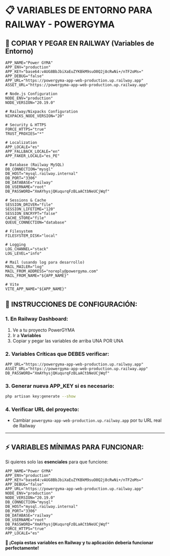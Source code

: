 # 📋 VARIABLES DE ENTORNO PARA RAILWAY - POWERGYMA

## 🚀 COPIAR Y PEGAR EN RAILWAY (Variables de Entorno)

```env
APP_NAME="Power GYMA"
APP_ENV="production"
APP_KEY="base64:vAUG8BbJbiXaEuZYKBkM9suO0Q2j8cRwNi+/nTF2oMs="
APP_DEBUG="false"
APP_URL="https://powergyma-app-web-production.up.railway.app"
ASSET_URL="https://powergyma-app-web-production.up.railway.app"

# Node.js Configuration
NODE_ENV="production"
NODE_VERSION="20.19.0"

# Railway/Nixpacks Configuration
NIXPACKS_NODE_VERSION="20"

# Security & HTTPS
FORCE_HTTPS="true"
TRUST_PROXIES="*"

# Localization
APP_LOCALE="es"
APP_FALLBACK_LOCALE="en"
APP_FAKER_LOCALE="es_PE"

# Database (Railway MySQL)
DB_CONNECTION="mysql"
DB_HOST="mysql.railway.internal"
DB_PORT="3306"
DB_DATABASE="railway"
DB_USERNAME="root"
DB_PASSWORD="XmAYhysjQKuqurqFzBLaACtbNeUCjWqf"

# Sessions & Cache
SESSION_DRIVER="file"
SESSION_LIFETIME="120"
SESSION_ENCRYPT="false"
CACHE_STORE="file"
QUEUE_CONNECTION="database"

# Filesystem
FILESYSTEM_DISK="local"

# Logging
LOG_CHANNEL="stack"
LOG_LEVEL="info"

# Mail (usando log para desarrollo)
MAIL_MAILER="log"
MAIL_FROM_ADDRESS="noreply@powergyma.com"
MAIL_FROM_NAME="${APP_NAME}"

# Vite
VITE_APP_NAME="${APP_NAME}"
```

## 🔧 INSTRUCCIONES DE CONFIGURACIÓN:

### 1. **En Railway Dashboard:**
1. Ve a tu proyecto PowerGYMA
2. Ir a **Variables**
3. Copiar y pegar las variables de arriba UNA POR UNA

### 2. **Variables Críticas que DEBES verificar:**

```env
APP_URL="https://powergyma-app-web-production.up.railway.app"
ASSET_URL="https://powergyma-app-web-production.up.railway.app"
DB_PASSWORD="XmAYhysjQKuqurqFzBLaACtbNeUCjWqf"
```

### 3. **Generar nueva APP_KEY si es necesario:**
```bash
php artisan key:generate --show
```

### 4. **Verificar URL del proyecto:**
- Cambiar `powergyma-app-web-production.up.railway.app` por tu URL real de Railway

---

## ⚡ VARIABLES MÍNIMAS PARA FUNCIONAR:

Si quieres solo las **esenciales** para que funcione:

```env
APP_NAME="Power GYMA"
APP_ENV="production"
APP_KEY="base64:vAUG8BbJbiXaEuZYKBkM9suO0Q2j8cRwNi+/nTF2oMs="
APP_DEBUG="false"
APP_URL="https://powergyma-app-web-production.up.railway.app"
NODE_ENV="production"
NODE_VERSION="20.19.0"
DB_CONNECTION="mysql"
DB_HOST="mysql.railway.internal"
DB_PORT="3306"
DB_DATABASE="railway"
DB_USERNAME="root"
DB_PASSWORD="XmAYhysjQKuqurqFzBLaACtbNeUCjWqf"
FORCE_HTTPS="true"
APP_LOCALE="es"
```

**🎯 ¡Copia estas variables en Railway y tu aplicación debería funcionar perfectamente!**
